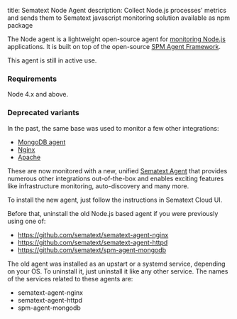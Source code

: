 title: Sematext Node Agent
description: Collect Node.js processes' metrics and sends them to Sematext javascript monitoring solution available as npm package

The Node agent is a lightweight open-source agent for [monitoring
Node.js](../integration/node.js) applications.  It is built on top of
the open-source [SPM Agent Framework](https://github.com/sematext/spm-agent).

This agent is still in active use.

### Requirements

Node 4.x and above.

### Deprecated variants

In the past, the same base was used to monitor a few other integrations:

- [MongoDB agent](../integration/mongodb)
- [Nginx](../integration/nginx)
- [Apache](../integration/apache)

These are now monitored with a new, unified [Sematext Agent](./sematext-agent) that provides numerous
other integrations out-of-the-box and enables exciting features like infrastructure monitoring,
auto-discovery and many more.

To install the new agent, just follow the instructions in Sematext Cloud UI.

Before that, uninstall the old Node.js based agent if you were previously using one of:

- https://github.com/sematext/sematext-agent-nginx
- https://github.com/sematext/sematext-agent-httpd
- https://github.com/sematext/spm-agent-mongodb

The old agent was installed as an upstart or a systemd service, depending on your OS. To uninstall it,
just uninstall it like any other service. The names of the services related to these agents are:

- sematext-agent-nginx
- sematext-agent-httpd
- spm-agent-mongodb
